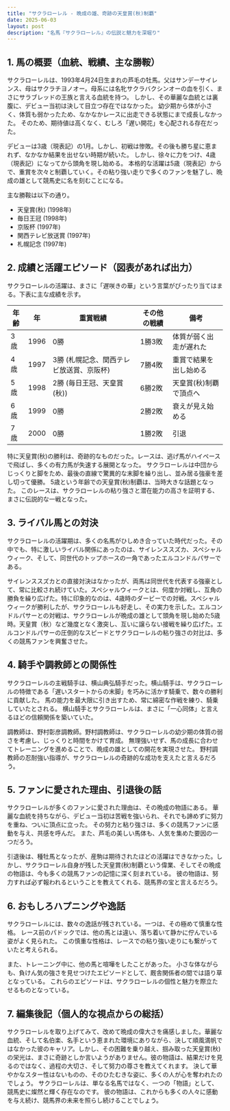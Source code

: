 ```yaml
---
title: "サクラローレル - 晩成の雄、奇跡の天皇賞(秋)制覇"
date: 2025-06-03
layout: post
description: "名馬『サクラローレル』の伝説と魅力を深堀り"
---
```


## 1. 馬の概要（血統、戦績、主な勝鞍）

サクラローレルは、1993年4月24日生まれの芦毛の牡馬。父はサンデーサイレンス、母はサクラチヨノオー。母系には名牝サクラバクシンオーの血を引く、まさにサラブレッドの王族と言える血統を持つ。  しかし、その華麗な血統とは裏腹に、デビュー当初は決して目立つ存在ではなかった。  幼少期から体が小さく、体質も弱かったため、なかなかレースに出走できる状態にまで成長しなかった。  そのため、期待値は高くなく、むしろ「遅い開花」を心配される存在だった。

デビューは3歳（現表記）の1月。しかし、初戦は惨敗。その後も勝ち星に恵まれず、なかなか結果を出せない時期が続いた。  しかし、徐々に力をつけ、4歳（現表記）になってから頭角を現し始める。  本格的な活躍は5歳（現表記）からで、重賞を次々と制覇していく。その粘り強い走りで多くのファンを魅了し、晩成の雄として競馬史に名を刻むことになる。

主な勝鞍は以下の通り。

* 天皇賞(秋) (1998年)
* 毎日王冠 (1998年)
* 京阪杯 (1997年)
* 関西テレビ放送賞 (1997年)
* 札幌記念 (1997年)


## 2. 成績と活躍エピソード（図表があれば出力）

サクラローレルの活躍は、まさに「遅咲きの華」という言葉がぴったり当てはまる。下表に主な成績を示す。

| 年齢 | 年 | 重賞戦績 | その他の戦績 | 備考 |
|---|---|---|---|---|
| 3歳 | 1996 | 0勝 | 1勝3敗 | 体質が弱く出走が遅れた |
| 4歳 | 1997 | 3勝 (札幌記念、関西テレビ放送賞、京阪杯) | 7勝4敗 | 重賞で結果を出し始める |
| 5歳 | 1998 | 2勝 (毎日王冠、天皇賞(秋)) | 6勝2敗 | 天皇賞(秋)制覇で頂点へ |
| 6歳 | 1999 | 0勝 | 2勝2敗 |  衰えが見え始める |
| 7歳 | 2000 | 0勝 | 1勝2敗 | 引退 |


特に天皇賞(秋)の勝利は、奇跡的なものだった。レースは、逃げ馬がハイペースで飛ばし、多くの有力馬が失速する展開となった。  サクラローレルは中団からじっくりと脚をため、最後の直線で驚異的な末脚を繰り出し、並み居る強豪を差し切って優勝。  5歳という年齢での天皇賞(秋)制覇は、当時大きな話題となった。  このレースは、サクラローレルの粘り強さと潜在能力の高さを証明する、まさに伝説的な一戦となった。


## 3. ライバル馬との対決

サクラローレルの活躍期は、多くの名馬がひしめき合っていた時代だった。その中でも、特に激しいライバル関係にあったのは、サイレンススズカ、スペシャルウィーク、そして、同世代のトップホースの一角であったエルコンドルパサーである。

サイレンススズカとの直接対決はなかったが、両馬は同世代を代表する強豪として、常に比較され続けていた。スペシャルウィークとは、何度か対戦し、互角の勝負を繰り広げた。特に印象的なのは、4歳時のダービーでの対戦。スペシャルウィークが勝利したが、サクラローレルも好走し、その実力を示した。エルコンドルパサーとの対戦は、サクラローレルが晩成の雄として頭角を現し始めた5歳時。天皇賞（秋）など幾度となく激突し、互いに譲らない接戦を繰り広げた。エルコンドルパサーの圧倒的なスピードとサクラローレルの粘り強さの対比は、多くの競馬ファンを興奮させた。


## 4. 騎手や調教師との関係性

サクラローレルの主戦騎手は、横山典弘騎手だった。横山騎手は、サクラローレルの特徴である「遅いスタートからの末脚」を巧みに活かす騎乗で、数々の勝利に貢献した。  馬の能力を最大限に引き出すため、常に綿密な作戦を練り、騎乗していたとされる。  横山騎手とサクラローレルは、まさに「一心同体」と言えるほどの信頼関係を築いていた。

調教師は、野村彰彦調教師。野村調教師は、サクラローレルの幼少期の体質の弱さを考慮し、じっくりと時間をかけて育成。  無理強いせず、馬の成長に合わせてトレーニングを進めることで、晩成の雄としての開花を実現させた。  野村調教師の忍耐強い指導が、サクラローレルの奇跡的な成功を支えたと言えるだろう。


## 5. ファンに愛された理由、引退後の話

サクラローレルが多くのファンに愛された理由は、その晩成の物語にある。  華麗な血統を持ちながら、デビュー当初は苦戦を強いられ、それでも諦めずに努力を重ね、ついに頂点に立った。  その努力と粘り強さは、多くの競馬ファンに感動を与え、共感を呼んだ。  また、芦毛の美しい馬体も、人気を集めた要因の一つだろう。

引退後は、種牡馬となったが、産駒は期待されたほどの活躍はできなかった。しかし、サクラローレル自身が残した天皇賞(秋)制覇という偉業、そしてその晩成の物語は、今も多くの競馬ファンの記憶に深く刻まれている。  彼の物語は、努力すれば必ず報われるということを教えてくれる、競馬界の宝と言えるだろう。


## 6. おもしろハプニングや逸話

サクラローレルには、数々の逸話が残されている。一つは、その極めて慎重な性格。  レース前のパドックでは、他の馬とは違い、落ち着いて静かに佇んでいる姿がよく見られた。  この慎重な性格は、レースでの粘り強い走りにも繋がっていたと考えられる。

また、トレーニング中に、他の馬と喧嘩をしたことがあった。  小さな体ながらも、負けん気の強さを見せつけたエピソードとして、厩舎関係者の間では語り草となっている。  これらのエピソードは、サクラローレルの個性と魅力を際立たせるものとなっている。


## 7. 編集後記（個人的な視点からの総括）

サクラローレルを取り上げてみて、改めて晩成の偉大さを痛感しました。華麗な血統、そして名伯楽、名手という恵まれた環境にありながら、決して順風満帆ではなかった彼のキャリア。しかし、その困難を乗り越え、掴み取った天皇賞(秋)の栄光は、まさに奇跡としか言いようがありません。彼の物語は、結果だけを見るのではなく、過程の大切さ、そして努力の尊さを教えてくれます。  決して華やかなスター性はないものの、そのひたむきな姿に、多くの人が心を奪われたのでしょう。  サクラローレルは、単なる名馬ではなく、一つの「物語」として、競馬史に燦然と輝く存在なのです。  彼の物語は、これからも多くの人々に感動を与え続け、競馬界の未来を照らし続けることでしょう。
